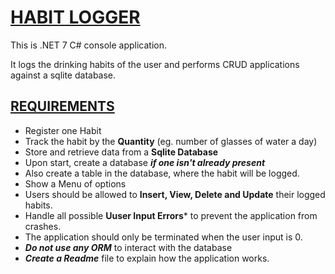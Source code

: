# [HABIT LOGGER](#habit-logger)
This is .NET 7 C# console application.

It logs the drinking habits of the user and performs CRUD applications against a sqlite database.


## [REQUIREMENTS](#requirements)
- Register one Habit
- Track the habit by the **Quantity** (eg. number of glasses of water a day)
- Store and retrieve data from a **Sqlite Database**
- Upon start, create a database ***if one isn't already present***
- Also create a table in the database, where the habit will be logged.
- Show a Menu of options
- Users should be allowed to **Insert, View, Delete and Update** their logged habits.
- Handle all possible **Uuser Input Errors*** to prevent the application from crashes.
- The application should only be terminated when the user input is 0.
- ***Do not use any ORM*** to interact with the database
- ***Create a Readme*** file to explain how the application works.